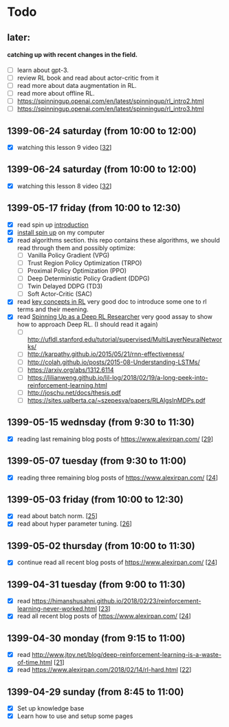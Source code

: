 # Todo
## later:
#### catching up with recent changes in the field.
- [ ] learn about gpt-3.
- [ ] review RL book and read about actor-critic from it
- [ ] read more about data augmentation in RL.
- [ ] read more about offline RL.
- [ ] https://spinningup.openai.com/en/latest/spinningup/rl_intro2.html
- [ ] https://spinningup.openai.com/en/latest/spinningup/rl_intro3.html

## 1399-06-24 saturday (from 10:00 to 12:00)
- [x] watching this lesson 9 video [[32]]

## 1399-06-24 saturday (from 10:00 to 12:00)
- [x] watching this lesson 8 video [[32]]

## 1399-05-17 friday (from 10:00 to 12:30)
- [x] read spin up [introduction](https://spinningup.openai.com/en/latest/user/introduction.html)
- [x] [install spin up](https://spinningup.openai.com/en/latest/user/installation.html) on my computer
- [x] read algorithms section. this repo contains these algorithms, we should read through them and possibly optimize:
  * [ ] Vanilla Policy Gradient (VPG) 
  * [ ] Trust Region Policy Optimization (TRPO)
  * [ ] Proximal Policy Optimization (PPO)
  * [ ] Deep Deterministic Policy Gradient (DDPG)
  * [ ] Twin Delayed DDPG (TD3)
  * [ ] Soft Actor-Critic (SAC)
- [x] read [key concepts in RL](https://spinningup.openai.com/en/latest/spinningup/rl_intro.html) very good doc to introduce some one to rl terms and their meening.
- [x] read [Spinning Up as a Deep RL Researcher](https://spinningup.openai.com/en/latest/spinningup/spinningup.html) very good assay to show how to approach Deep RL. (I should read it again)
  * [ ] http://ufldl.stanford.edu/tutorial/supervised/MultiLayerNeuralNetworks/
  * [ ] http://karpathy.github.io/2015/05/21/rnn-effectiveness/
  * [ ] http://colah.github.io/posts/2015-08-Understanding-LSTMs/
  * [ ] https://arxiv.org/abs/1312.6114
  * [ ] https://lilianweng.github.io/lil-log/2018/02/19/a-long-peek-into-reinforcement-learning.html
  * [ ] http://joschu.net/docs/thesis.pdf
  * [ ] https://sites.ualberta.ca/~szepesva/papers/RLAlgsInMDPs.pdf

## 1399-05-15 wednsday (from 9:30 to 11:30)
- [x] reading last remaining blog posts of https://www.alexirpan.com/ [[29]]

## 1399-05-07 tuesday (from 9:30 to 11:00)
- [x] reading three remaining blog posts of https://www.alexirpan.com/ [[24]]

## 1399-05-03 friday (from 10:00 to 12:30)
- [x] read about batch norm. [[25]]
- [x] read about hyper parameter tuning. [[26]]

## 1399-05-02 thursday (from 10:00 to 11:30)
- [x] continue read all recent blog posts of https://www.alexirpan.com/ [[24]]

## 1399-04-31 tuesday (from 9:00 to 11:30)
- [x] read https://himanshusahni.github.io/2018/02/23/reinforcement-learning-never-worked.html [[23]]
- [x] read all recent blog posts of https://www.alexirpan.com/ [[24]]

## 1399-04-30 monday (from 9:15 to 11:00)
- [x] read http://www.jtoy.net/blog/deep-reinforcement-learning-is-a-waste-of-time.html [[21]]
- [x] read https://www.alexirpan.com/2018/02/14/rl-hard.html [[22]]

## 1399-04-29 sunday (from 8:45 to 11:00)
- [x] Set up knowledge base
- [x] Learn how to use and setup some pages

[//begin]: # "Autogenerated link references for markdown compatibility"
[32]: rl-sitations\32 "32"
[29]: rl-sitations\29 "29"
[24]: rl-sitations\24 "All blog posts of "
[25]: rl-sitations\25 "25"
[26]: rl-sitations\26 "26"
[23]: rl-sitations\23 "Reinforcement Learning never worked, and 'deep' only helped a bit"
[21]: rl-sitations\21 "Deep Reinforcement Learning is a waste of time"
[22]: rl-sitations\22 "Deep Reinforcement Learning Doesn't Work Yet"
[//end]: # "Autogenerated link references"